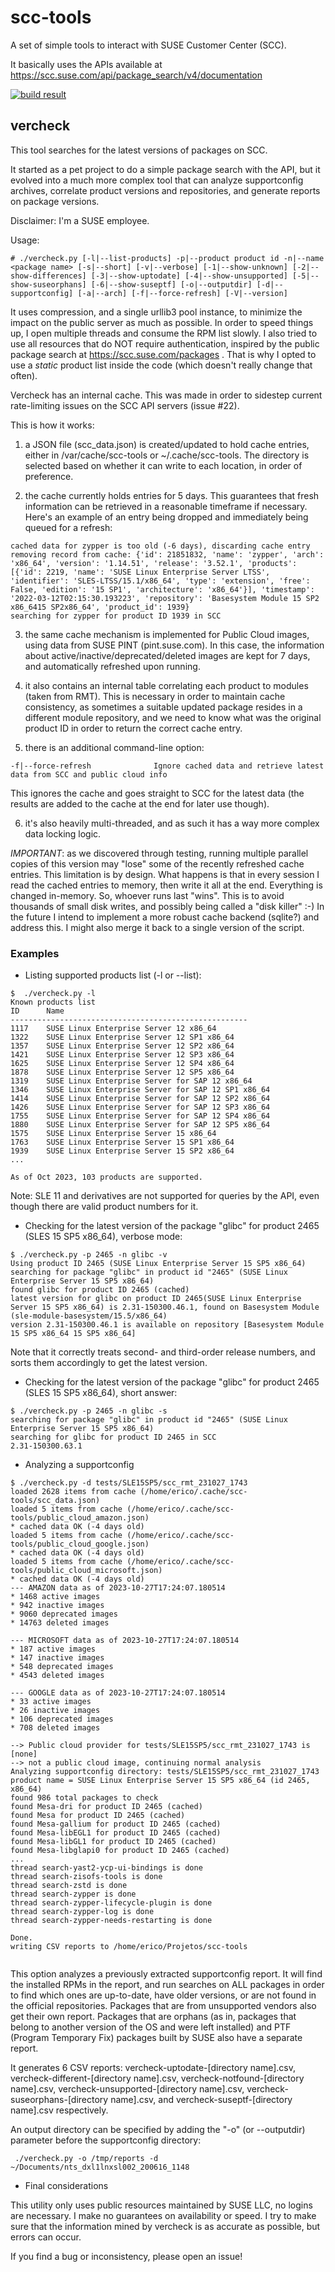 # scc-tools

A set of simple tools to interact with SUSE Customer Center (SCC).

It basically uses the APIs available at https://scc.suse.com/api/package_search/v4/documentation

[![build result](https://build.opensuse.org/projects/home:emendonca/packages/scc-tools/badge.svg?type=default)](https://build.opensuse.org/package/show/home:emendonca/scc-tools)

## vercheck

This tool searches for the latest versions of packages on SCC.

It started as a pet project to do a simple package search with the API, but it evolved into a much more complex tool that can analyze supportconfig archives, correlate product versions and repositories, and generate reports on package versions. 

Disclaimer: I'm a SUSE employee.

Usage: 
```
# ./vercheck.py [-l|--list-products] -p|--product product id -n|--name <package name> [-s|--short] [-v|--verbose] [-1|--show-unknown] [-2|--show-differences] [-3|--show-uptodate] [-4|--show-unsupported] [-5|--show-suseorphans] [-6|--show-suseptf] [-o|--outputdir] [-d|--supportconfig] [-a|--arch] [-f|--force-refresh] [-V|--version]

```

It uses compression, and a single urllib3 pool instance, to minimize the impact on the public server as much as possible. In order to speed things up, I open multiple threads and consume the RPM list slowly.
I also tried to use all resources that do NOT require authentication, inspired by the public package search at https://scc.suse.com/packages . That is why I opted to use a *static* product list inside the code (which doesn't really change that often).

Vercheck has an internal cache. This was made in order to sidestep current rate-limiting issues on the SCC API servers (issue #22).

This is how it works:
1) a JSON file (scc_data.json) is created/updated to hold cache entries, either in /var/cache/scc-tools or ~/.cache/scc-tools. The directory is selected based on whether it can write to each location, in order of preference.

2) the cache currently holds entries for 5 days. This guarantees that fresh information can be retrieved in a reasonable timeframe if necessary.
Here's an example of an entry being dropped and immediately being queued for a refresh:
```
cached data for zypper is too old (-6 days), discarding cache entry
removing record from cache: {'id': 21851832, 'name': 'zypper', 'arch': 'x86_64', 'version': '1.14.51', 'release': '3.52.1', 'products': [{'id': 2219, 'name': 'SUSE Linux Enterprise Server LTSS', 'identifier': 'SLES-LTSS/15.1/x86_64', 'type': 'extension', 'free': False, 'edition': '15 SP1', 'architecture': 'x86_64'}], 'timestamp': '2022-03-12T02:15:30.193223', 'repository': 'Basesystem Module 15 SP2 x86_6415 SP2x86_64', 'product_id': 1939}
searching for zypper for product ID 1939 in SCC
```
3) the same cache mechanism is implemented for Public Cloud images, using data from SUSE PINT (pint.suse.com). In this case, the information about active/inactive/deprecated/deleted images are kept for 7 days, and automatically refreshed upon running.

4) it also contains an internal table correlating each product to modules (taken from RMT). This is necessary in order to maintain cache consistency, as sometimes a suitable updated package resides in a different module repository, and we need to know what was the original product ID in order to return the correct cache entry.

5) there is an additional command-line option:
```
-f|--force-refresh              Ignore cached data and retrieve latest data from SCC and public cloud info
```
This ignores the cache and goes straight to SCC for the latest data (the results are added to the cache at the end for later use though).

6) it's also heavily multi-threaded, and as such it has a way more complex data locking logic.

*IMPORTANT*: as we discovered through testing, running multiple parallel copies of this version may "lose" some of the recently refreshed cache entries. This limitation is by design. What happens is that in every session I read the cached entries to memory, then write it all at the end. Everything is changed in-memory. So, whoever runs last "wins". This is to avoid thousands of small disk writes, and possibly being called a "disk killer" :-)
In the future I intend to implement a more robust cache backend (sqlite?) and address this. I might also merge it back to a single version of the script.


### Examples

* Listing supported products list (-l or --list):

```
$  ./vercheck.py -l
Known products list
ID      Name
-----------------------------------------------------
1117    SUSE Linux Enterprise Server 12 x86_64
1322    SUSE Linux Enterprise Server 12 SP1 x86_64
1357    SUSE Linux Enterprise Server 12 SP2 x86_64
1421    SUSE Linux Enterprise Server 12 SP3 x86_64
1625    SUSE Linux Enterprise Server 12 SP4 x86_64
1878    SUSE Linux Enterprise Server 12 SP5 x86_64
1319    SUSE Linux Enterprise Server for SAP 12 x86_64
1346    SUSE Linux Enterprise Server for SAP 12 SP1 x86_64
1414    SUSE Linux Enterprise Server for SAP 12 SP2 x86_64
1426    SUSE Linux Enterprise Server for SAP 12 SP3 x86_64
1755    SUSE Linux Enterprise Server for SAP 12 SP4 x86_64
1880    SUSE Linux Enterprise Server for SAP 12 SP5 x86_64
1575    SUSE Linux Enterprise Server 15 x86_64
1763    SUSE Linux Enterprise Server 15 SP1 x86_64
1939    SUSE Linux Enterprise Server 15 SP2 x86_64
...

As of Oct 2023, 103 products are supported.
``` 

Note: SLE 11 and derivatives are not supported for queries by the API, even though there are valid product numbers for it.

*  Checking for the latest version of the package "glibc" for product 2465 (SLES 15 SP5 x86_64), verbose mode:

```
$ ./vercheck.py -p 2465 -n glibc -v
Using product ID 2465 (SUSE Linux Enterprise Server 15 SP5 x86_64)
searching for package "glibc" in product id "2465" (SUSE Linux Enterprise Server 15 SP5 x86_64)
found glibc for product ID 2465 (cached)
latest version for glibc on product ID 2465(SUSE Linux Enterprise Server 15 SP5 x86_64) is 2.31-150300.46.1, found on Basesystem Module (sle-module-basesystem/15.5/x86_64)
version 2.31-150300.46.1 is available on repository [Basesystem Module 15 SP5 x86_64 15 SP5 x86_64]

```

Note that it correctly treats second- and third-order release numbers, and sorts them accordingly to get the latest version.


* Checking for the latest version of the package "glibc" for product 2465 (SLES 15 SP5 x86_64), short answer:
```
$ ./vercheck.py -p 2465 -n glibc -s
searching for package "glibc" in product id "2465" (SUSE Linux Enterprise Server 15 SP5 x86_64)
searching for glibc for product ID 2465 in SCC
2.31-150300.63.1

```

* Analyzing a supportconfig
```
$ ./vercheck.py -d tests/SLE15SP5/scc_rmt_231027_1743
loaded 2628 items from cache (/home/erico/.cache/scc-tools/scc_data.json)
loaded 5 items from cache (/home/erico/.cache/scc-tools/public_cloud_amazon.json)
* cached data OK (-4 days old)
loaded 5 items from cache (/home/erico/.cache/scc-tools/public_cloud_google.json)
* cached data OK (-4 days old)
loaded 5 items from cache (/home/erico/.cache/scc-tools/public_cloud_microsoft.json)
* cached data OK (-4 days old)
--- AMAZON data as of 2023-10-27T17:24:07.180514
* 1468 active images
* 942 inactive images
* 9060 deprecated images
* 14763 deleted images

--- MICROSOFT data as of 2023-10-27T17:24:07.180514
* 187 active images
* 147 inactive images
* 548 deprecated images
* 4543 deleted images

--- GOOGLE data as of 2023-10-27T17:24:07.180514
* 33 active images
* 26 inactive images
* 106 deprecated images
* 708 deleted images

--> Public cloud provider for tests/SLE15SP5/scc_rmt_231027_1743 is [none]
--> not a public cloud image, continuing normal analysis
Analyzing supportconfig directory: tests/SLE15SP5/scc_rmt_231027_1743
product name = SUSE Linux Enterprise Server 15 SP5 x86_64 (id 2465, x86_64)
found 986 total packages to check
found Mesa-dri for product ID 2465 (cached)
found Mesa for product ID 2465 (cached)
found Mesa-gallium for product ID 2465 (cached)
found Mesa-libEGL1 for product ID 2465 (cached)
found Mesa-libGL1 for product ID 2465 (cached)
found Mesa-libglapi0 for product ID 2465 (cached)
...
thread search-yast2-ycp-ui-bindings is done
thread search-zisofs-tools is done
thread search-zstd is done
thread search-zypper is done
thread search-zypper-lifecycle-plugin is done
thread search-zypper-log is done
thread search-zypper-needs-restarting is done

Done.
writing CSV reports to /home/erico/Projetos/scc-tools


```

This option analyzes a previously extracted supportconfig report. It will find the installed RPMs in the report, and run
searches on ALL packages in order to find which ones are up-to-date, have older versions, or are not found in the official
repositories. Packages that are from unsupported vendors also get their own report. Packages that are orphans (as in, packages that belong to another version of the OS and were left installed) and PTF (Program Temporary Fix) packages built by SUSE also have a separate report.

It generates 6 CSV reports: vercheck-uptodate-[directory name].csv, vercheck-different-[directory name].csv, vercheck-notfound-[directory name].csv, vercheck-unsupported-[directory name].csv, vercheck-suseorphans-[directory name].csv, and vercheck-suseptf-[directory name].csv respectively.

An output directory can be specified by adding the "-o" (or --outputdir) parameter before the supportconfig directory:
```
 ./vercheck.py -o /tmp/reports -d ~/Documents/nts_dxl1lnxsl002_200616_1148 
```

* Final considerations

This utility only uses public resources maintained by SUSE LLC, no logins are necessary.
I make no guarantees on availability or speed.
I try to make sure that the information mined by vercheck is as accurate as possible, but errors can occur. 

If you find a bug or inconsistency, please open an issue!

